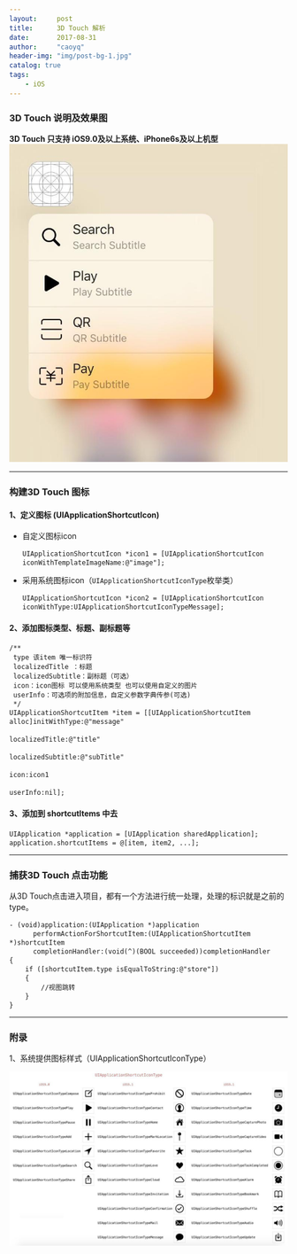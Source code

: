 ```yaml
---
layout:     post
title:      3D Touch 解析
date:       2017-08-31
author:     "caoyq"
header-img: "img/post-bg-1.jpg"
catalog: true
tags:
    - iOS
---
```


### 3D Touch 说明及效果图 
**3D Touch 只支持 iOS9.0及以上系统、iPhone6s及以上机型**
![](/img/in-post/3DTouch/3DTouchDemo.jpeg)

------

### 构建3D Touch 图标

#### 1、定义图标 (UIApplicationShortcutIcon)

* 自定义图标icon
    ```
    UIApplicationShortcutIcon *icon1 = [UIApplicationShortcutIcon iconWithTemplateImageName:@"image"];
    ```

* 采用系统图标icon（`UIApplicationShortcutIconType`枚举类）
    ```
    UIApplicationShortcutIcon *icon2 = [UIApplicationShortcutIcon iconWithType:UIApplicationShortcutIconTypeMessage];
    ```

#### 2、添加图标类型、标题、副标题等
```
/**
 type 该item 唯一标识符
 localizedTitle ：标题
 localizedSubtitle：副标题（可选）
 icon：icon图标 可以使用系统类型 也可以使用自定义的图片
 userInfo：可选项的附加信息，自定义参数字典传参(可选)
 */
UIApplicationShortcutItem *item = [[UIApplicationShortcutItem alloc]initWithType:@"message"
                                                                    localizedTitle:@"title"
                                                                    localizedSubtitle:@"subTitle"
                                                                    icon:icon1
                                                                    userInfo:nil];
```

#### 3、添加到 shortcutItems 中去
```
UIApplication *application = [UIApplication sharedApplication];
application.shortcutItems = @[item, item2, ...];
```

------

### 捕获3D Touch 点击功能
从3D Touch点击进入项目，都有一个方法进行统一处理，处理的标识就是之前的type。

```
- (void)application:(UIApplication *)application
      performActionForShortcutItem:(UIApplicationShortcutItem *)shortcutItem
      completionHandler:(void(^)(BOOL succeeded))completionHandler
{
    if ([shortcutItem.type isEqualToString:@"store"])
    {
        //视图跳转
    }
}
```

------

### 附录
1、系统提供图标样式（UIApplicationShortcutIconType）

![](/img/in-post/3DTouch/UIApplicationShortcutIconType.jpeg)
